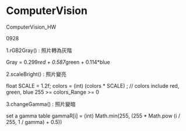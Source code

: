 # ComputerVision
ComputerVision_HW

0928 

1.rGB2Gray() : 照片轉為灰階 

Gray = 0.299*red + 0.587*green + 0.114*blue
  
2.scaleBright() : 照片變亮

float SCALE = 1.2f;
colors = (int) (colors * SCALE) ; // colors include red, green, blue 
255 >= colors_Range >= 0
   
3.changeGamma() : 照片變暗

set a gamma table
gammaR[i] = (int) Math.min(255, (255 * Math.pow (i / 255, 1 / gamma) + 0.5))
